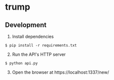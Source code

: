 # trump

## Development

1. Install dependencies

```
$ pip install -r requirements.txt
```

2. Run the API's HTTP server

```
$ python api.py
```

3. Open the browser at https://localhost:1337/new/<username>

